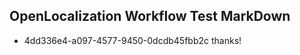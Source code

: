 ## OpenLocalization Workflow Test MarkDown
* 4dd336e4-a097-4577-9450-0dcdb45fbb2c thanks!

<!--HONumber=Sep16_HO1-->


